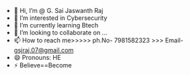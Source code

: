 - 👋 Hi, I’m @ G. Sai Jaswanth Raj
- 👀 I’m interested in Cybersecurity
- 🌱 I’m currently learning Btech
- 💞️ I’m looking to collaborate on ...
- 📫 How to reach me>>>>> ph.No- 7981582323 >>> Email- gsjraj.07@gmail.com
- 😄 Pronouns: HE
- ⚡ Believe==Become

<!---
GSJRAJ/GSJRAJ is a ✨ special ✨ repository because its `README.md` (this file) appears on your GitHub profile.
You can click the Preview link to take a look at your changes.
--->
